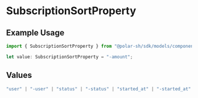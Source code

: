 # SubscriptionSortProperty

## Example Usage

```typescript
import { SubscriptionSortProperty } from "@polar-sh/sdk/models/components";

let value: SubscriptionSortProperty = "-amount";
```

## Values

```typescript
"user" | "-user" | "status" | "-status" | "started_at" | "-started_at" | "current_period_end" | "-current_period_end" | "amount" | "-amount" | "product" | "-product" | "discount" | "-discount"
```